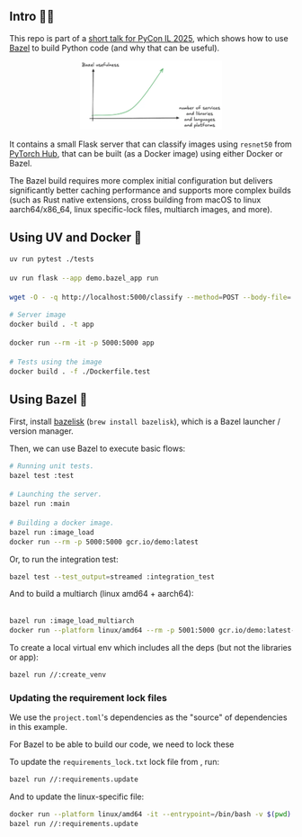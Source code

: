 ## Intro 👋🌿

This repo is part of a [short talk for PyCon IL 2025](https://ohadravid.github.io/posts/2025-09-hello-bazel/),
which shows how to use [Bazel](https://bazel.build/) to build Python code (and why that can be useful).

<p align="center">
    <img src="./bazel_graph.webp" width=50% />
</p>

It contains a small Flask server that can classify images using `resnet50` from [PyTorch Hub](https://pytorch.org/hub/),
that can be built (as a Docker image) using either Docker or Bazel.

The Bazel build requires more complex initial configuration but delivers significantly better caching performance and supports more complex builds (such as Rust native extensions, cross building from macOS to linux aarch64/x86_64, linux specific-lock files, multiarch images, and more).

## Using UV and Docker 🐳

```bash
uv run pytest ./tests

uv run flask --app demo.bazel_app run

wget -O - -q http://localhost:5000/classify --method=POST --body-file=./tests/dog.jpg
```

```bash
# Server image
docker build . -t app

docker run --rm -it -p 5000:5000 app

# Tests using the image
docker build . -f ./Dockerfile.test
```


## Using Bazel 🌿

First, install [bazelisk](https://github.com/bazelbuild/bazelisk) (`brew install bazelisk`), which is a Bazel launcher / version manager.

Then, we can use Bazel to execute basic flows:

```bash
# Running unit tests.
bazel test :test

# Launching the server.
bazel run :main

# Building a docker image.
bazel run :image_load
docker run --rm -p 5000:5000 gcr.io/demo:latest
```

Or, to run the integration test:

```bash
bazel test --test_output=streamed :integration_test
```


And to build a multiarch (linux amd64 + aarch64):

```bash

bazel run :image_load_multiarch
docker run --platform linux/amd64 --rm -p 5001:5000 gcr.io/demo:latest-multiarch
```


To create a local virtual env which includes all the deps (but not the libraries or app):

```bash
bazel run //:create_venv
```

### Updating the requirement lock files

We use the `project.toml`'s dependencies as the "source" of dependencies in this example.

For Bazel to be able to build our code, we need to lock these

To update the `requirements_lock.txt` lock file from , run:

```bash
bazel run //:requirements.update
```

And to update the linux-specific file:

```bash
docker run --platform linux/amd64 -it --entrypoint=/bin/bash -v $(pwd):/workspace gcr.io/bazel-public/bazel:latest
bazel run //:requirements.update
```
